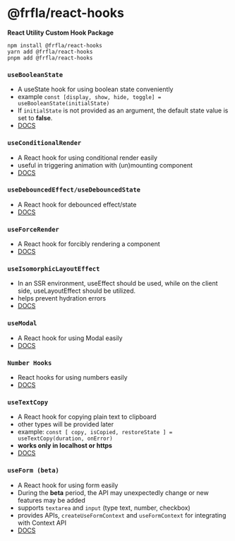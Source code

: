 # @frfla/react-hooks

**React Utility Custom Hook Package**

```
npm install @frfla/react-hooks
yarn add @frfla/react-hooks
pnpm add @frfla/react-hooks
```

### `useBooleanState`

- A useState hook for using boolean state conveniently
- example `const [display, show, hide, toggle] = useBooleanState(initialState)`
- If `initialState` is not provided as an argument, the default state value is set to **false**.
- [DOCS](https://frfla.github.io/react-hooks/use-boolean-state)

### `useConditionalRender`

- A React hook for using conditional render easily
- useful in triggering animation with (un)mounting component
- [DOCS](https://frfla.github.io/react-hooks/use-conditional-render)

### `useDebouncedEffect/useDebouncedState`

- A React hook for debounced effect/state
- [DOCS](https://frfla.github.io/react-hooks/use-debounced)

### `useForceRender`

- A React hook for forcibly rendering a component
- [DOCS](https://frfla.github.io/react-hooks/use-force-render)

### `useIsomorphicLayoutEffect`

- In an SSR environment, useEffect should be used, while on the client side, useLayoutEffect should be utilized.
- helps prevent hydration errors
- [DOCS](https://frfla.github.io/react-hooks/use-isomorphic-layout-effect)

### `useModal`

- A React hook for using Modal easily
- [DOCS](https://frfla.github.io/react-hooks/use-modal)

### `Number Hooks`

- React hooks for using numbers easily
- [DOCS](https://frfla.github.io/react-hooks/use-numbers)

### `useTextCopy`

- A React hook for copying plain text to clipboard
- other types will be provided later
- example: `const [ copy, isCopied, restoreState ] = useTextCopy(duration, onError)`
- **works only in localhost or https**
- [DOCS](https://frfla.github.io/react-hooks/use-clipboard)

### `useForm (beta)`

- A React hook for using form easily
- During the **beta** period, the API may unexpectedly change or new features may be added
- supports `textarea` and `input` (type text, number, checkbox)
- provides APIs, `createUseFormContext` and `useFormContext` for integrating with Context API
- [DOCS](https://frfla.github.io/react-hooks/use-form)
